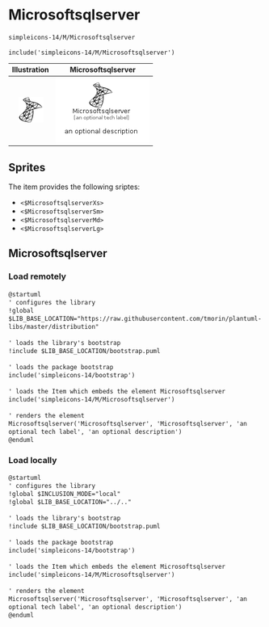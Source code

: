 # Microsoftsqlserver


```text
simpleicons-14/M/Microsoftsqlserver
```

```text
include('simpleicons-14/M/Microsoftsqlserver')
```



| Illustration | Microsoftsqlserver |
| :---: | :---: |
| ![illustration for Illustration](../../simpleicons-14/M/Microsoftsqlserver.png) | ![illustration for Microsoftsqlserver](../../simpleicons-14/M/Microsoftsqlserver.Local.png) |



## Sprites
The item provides the following sriptes:

- `<$MicrosoftsqlserverXs>`
- `<$MicrosoftsqlserverSm>`
- `<$MicrosoftsqlserverMd>`
- `<$MicrosoftsqlserverLg>`





## Microsoftsqlserver

### Load remotely
```plantuml
@startuml
' configures the library
!global $LIB_BASE_LOCATION="https://raw.githubusercontent.com/tmorin/plantuml-libs/master/distribution"

' loads the library's bootstrap
!include $LIB_BASE_LOCATION/bootstrap.puml

' loads the package bootstrap
include('simpleicons-14/bootstrap')

' loads the Item which embeds the element Microsoftsqlserver
include('simpleicons-14/M/Microsoftsqlserver')

' renders the element
Microsoftsqlserver('Microsoftsqlserver', 'Microsoftsqlserver', 'an optional tech label', 'an optional description')
@enduml
```

### Load locally
```plantuml
@startuml
' configures the library
!global $INCLUSION_MODE="local"
!global $LIB_BASE_LOCATION="../.."

' loads the library's bootstrap
!include $LIB_BASE_LOCATION/bootstrap.puml

' loads the package bootstrap
include('simpleicons-14/bootstrap')

' loads the Item which embeds the element Microsoftsqlserver
include('simpleicons-14/M/Microsoftsqlserver')

' renders the element
Microsoftsqlserver('Microsoftsqlserver', 'Microsoftsqlserver', 'an optional tech label', 'an optional description')
@enduml
```

